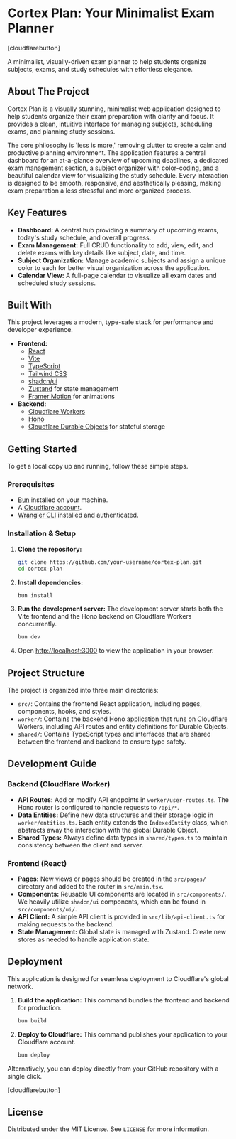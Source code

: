# Cortex Plan: Your Minimalist Exam Planner

[cloudflarebutton]

A minimalist, visually-driven exam planner to help students organize subjects, exams, and study schedules with effortless elegance.

## About The Project

Cortex Plan is a visually stunning, minimalist web application designed to help students organize their exam preparation with clarity and focus. It provides a clean, intuitive interface for managing subjects, scheduling exams, and planning study sessions.

The core philosophy is 'less is more,' removing clutter to create a calm and productive planning environment. The application features a central dashboard for an at-a-glance overview of upcoming deadlines, a dedicated exam management section, a subject organizer with color-coding, and a beautiful calendar view for visualizing the study schedule. Every interaction is designed to be smooth, responsive, and aesthetically pleasing, making exam preparation a less stressful and more organized process.

## Key Features

*   **Dashboard:** A central hub providing a summary of upcoming exams, today's study schedule, and overall progress.
*   **Exam Management:** Full CRUD functionality to add, view, edit, and delete exams with key details like subject, date, and time.
*   **Subject Organization:** Manage academic subjects and assign a unique color to each for better visual organization across the application.
*   **Calendar View:** A full-page calendar to visualize all exam dates and scheduled study sessions.

## Built With

This project leverages a modern, type-safe stack for performance and developer experience.

*   **Frontend:**
    *   [React](https://reactjs.org/)
    *   [Vite](https://vitejs.dev/)
    *   [TypeScript](https://www.typescriptlang.org/)
    *   [Tailwind CSS](https://tailwindcss.com/)
    *   [shadcn/ui](https://ui.shadcn.com/)
    *   [Zustand](https://zustand-demo.pmnd.rs/) for state management
    *   [Framer Motion](https://www.framer.com/motion/) for animations
*   **Backend:**
    *   [Cloudflare Workers](https://workers.cloudflare.com/)
    *   [Hono](https://hono.dev/)
    *   [Cloudflare Durable Objects](https://developers.cloudflare.com/durable-objects/) for stateful storage

## Getting Started

To get a local copy up and running, follow these simple steps.

### Prerequisites

*   [Bun](https://bun.sh/) installed on your machine.
*   A [Cloudflare account](https://dash.cloudflare.com/sign-up).
*   [Wrangler CLI](https://developers.cloudflare.com/workers/wrangler/install-and-update/) installed and authenticated.

### Installation & Setup

1.  **Clone the repository:**
    ```sh
    git clone https://github.com/your-username/cortex-plan.git
    cd cortex-plan
    ```

2.  **Install dependencies:**
    ```sh
    bun install
    ```

3.  **Run the development server:**
    The development server starts both the Vite frontend and the Hono backend on Cloudflare Workers concurrently.
    ```sh
    bun dev
    ```

4.  Open [http://localhost:3000](http://localhost:3000) to view the application in your browser.

## Project Structure

The project is organized into three main directories:

*   `src/`: Contains the frontend React application, including pages, components, hooks, and styles.
*   `worker/`: Contains the backend Hono application that runs on Cloudflare Workers, including API routes and entity definitions for Durable Objects.
*   `shared/`: Contains TypeScript types and interfaces that are shared between the frontend and backend to ensure type safety.

## Development Guide

### Backend (Cloudflare Worker)

*   **API Routes:** Add or modify API endpoints in `worker/user-routes.ts`. The Hono router is configured to handle requests to `/api/*`.
*   **Data Entities:** Define new data structures and their storage logic in `worker/entities.ts`. Each entity extends the `IndexedEntity` class, which abstracts away the interaction with the global Durable Object.
*   **Shared Types:** Always define data types in `shared/types.ts` to maintain consistency between the client and server.

### Frontend (React)

*   **Pages:** New views or pages should be created in the `src/pages/` directory and added to the router in `src/main.tsx`.
*   **Components:** Reusable UI components are located in `src/components/`. We heavily utilize `shadcn/ui` components, which can be found in `src/components/ui/`.
*   **API Client:** A simple API client is provided in `src/lib/api-client.ts` for making requests to the backend.
*   **State Management:** Global state is managed with Zustand. Create new stores as needed to handle application state.

## Deployment

This application is designed for seamless deployment to Cloudflare's global network.

1.  **Build the application:**
    This command bundles the frontend and backend for production.
    ```sh
    bun build
    ```

2.  **Deploy to Cloudflare:**
    This command publishes your application to your Cloudflare account.
    ```sh
    bun deploy
    ```

Alternatively, you can deploy directly from your GitHub repository with a single click.

[cloudflarebutton]

## License

Distributed under the MIT License. See `LICENSE` for more information.